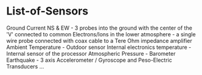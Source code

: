 # List-of-Sensors
Ground Current NS & EW - 3 probes into the ground with the center of the 'V' connected to common
Electrons/Ions in the lower atmosphere - a single wire probe connected with coax cable to a Tere Ohm impedance amplifier
Ambient Temperature - Outdoor sensor
Internal electronics temperature - Internal sensor of the processor
Atmospheric Pressure - Barometer
Earthquake - 3 axis Accelerometer / Gyroscope and Peso-Electric Transducers
...
